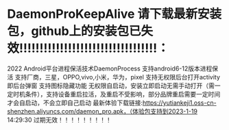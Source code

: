 # DaemonProKeepAlive   请下载最新安装包，github上的安装包已失效!!!!!!!!!!!!!!!!!!!!!!!!!!!!!!!!!!：
2022 Android平台进程保活技术DaemonProcess
支持android6-12版本进程保活
支持厂商，三星，OPPO,vivo,小米，华为，pixel
支持无权限后台打开activity即后台弹窗
支持图标隐藏功能
无权限自启动，安装立即启动无需手动打开（需一定时机条件），支持设备重启拉活，及重启不受影响，部分品牌重启需要一定时间才会自启动，不会立即自己启动
最新体验下载链接:https://yutiankeji1.oss-cn-shenzhen.aliyuncs.com/daemon_pro.apk，（体验包支持到2023-1-19 14:29:30 过期无效！！！！！！！！！
